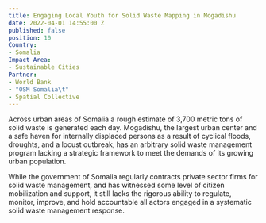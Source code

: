 ```yaml
---
title: Engaging Local Youth for Solid Waste Mapping in Mogadishu
date: 2022-04-01 14:55:00 Z
published: false
position: 10
Country:
- Somalia
Impact Area:
- Sustainable Cities
Partner:
- World Bank
- "OSM Somalia\t"
- Spatial Collective
---
```


Across urban areas of Somalia a rough estimate of 3,700 metric tons of solid waste is generated each day. Mogadishu, the largest urban center and a safe haven for internally displaced persons as a result of cyclical floods, droughts, and a locust outbreak, has an arbitrary solid waste management program lacking a strategic framework to meet the demands of its growing urban population. 

While the government of Somalia regularly contracts private sector firms for solid waste management, and has witnessed some level of citizen mobilization and support, it still lacks the rigorous ability to regulate, monitor, improve, and hold accountable all actors engaged in a systematic solid waste management response.